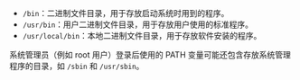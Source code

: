 + `/bin`：二进制文件目录，用于存放启动系统时用到的程序。
+ `/usr/bin`：用户二进制文件目录，用于存放用户使用的标准程序。
+ `/usr/local/bin`：本地二进制文件目录，用于存放软件安装的程序。

系统管理员（例如 root 用户）登录后使用的 PATH 变量可能还包含存放系统管理程序的目录，如 `/sbin` 和 `/usr/sbin`。

